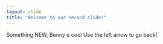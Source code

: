 ```yaml
---
layout: slide
title: "Welcome to our second slide!"
---
```

Something NEW, Benny e cool
Use the left arrow to go back!
